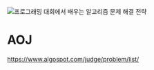 ![프로그래밍 대회에서 배우는 알고리즘 문제 해결 전략](https://book.algospot.com/)

# AOJ
https://www.algospot.com/judge/problem/list/
